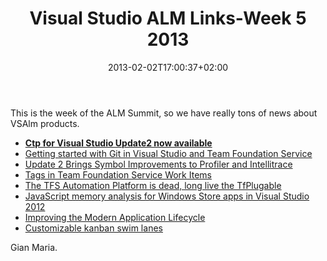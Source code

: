 ﻿---
title: "Visual Studio ALM Links-Week 5 2013"
description: ""
date: 2013-02-02T17:00:37+02:00
draft: false
tags: [Visual Studio ALM]
categories: [Team Foundation Server]
---
This is the week of the ALM Summit, so we have really tons of news about VSAlm products.

- [**Ctp for Visual Studio Update2 now available**](http://blogs.msdn.com/b/visualstudioalm/archive/2013/01/30/first-ctp-for-visual-studio-update-2.aspx)
- [Getting started with Git in Visual Studio and Team Foundation Service](http://blogs.msdn.com/b/visualstudioalm/archive/2013/01/30/getting-started-with-git-in-visual-studio-and-team-foundation-service.aspx)
- [Update 2 Brings Symbol Improvements to Profiler and Intellitrace](http://blogs.msdn.com/b/visualstudioalm/archive/2013/01/30/vs2012-update-2-brings-symbol-improvements-to-profiler-and-intellitrace.aspx)
- [Tags in Team Foundation Service Work Items](http://mattvsts.blogspot.it/2013/01/tags-in-team-foundation-service-work.html)
- [The TFS Automation Platform is dead, long live the TfPlugable](http://blog.hinshelwood.com/the-tfs-automation-platform-is-dead-long-live-the-tfplugable/)
- [JavaScript memory analysis for Windows Store apps in Visual Studio 2012](http://blogs.msdn.com/b/visualstudio/archive/2013/01/28/javascript-memory-analysis-for-windows-store-apps-in-visual-studio-2012.aspx)
- [Improving the Modern Application Lifecycle](http://blogs.msdn.com/b/somasegar/archive/2013/01/30/improving-the-modern-application-lifecycle.aspx)
- [Customizable kanban swim lanes](http://blogs.msdn.com/b/bharry/archive/2013/02/01/customizable-kanban-swim-lanes.aspx)

Gian Maria.
